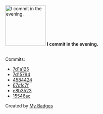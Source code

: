 <img src="https://my-badges.github.io/my-badges/evening-commits.png" alt="I commit in the evening." title="I commit in the evening." width="128">
<strong>I commit in the evening.</strong>
<br><br>

Commits:

- <a href="https://github.com/snyssen/nixos-config/commit/7d1a125398af82f05a07817b07fccec6f61d8ac2">7d1a125</a>
- <a href="https://github.com/snyssen/infra-snyssen.be/commit/7d157941e9192f731f3a30a142a531aa6178238b">7d15794</a>
- <a href="https://github.com/snyssen/infra-snyssen.be/commit/4584424a9dbf7a4e63f005fc76b38fe4a054d00c">4584424</a>
- <a href="https://github.com/snyssen/quartz-docker-auto-publish/commit/67dfc7f4d1b898495e1618f17383233b0abb7842">67dfc7f</a>
- <a href="https://github.com/snyssen/infra-snyssen.be/commit/e8b3523095905a193b6a0e691ca4b0ef07d23662">e8b3523</a>
- <a href="https://github.com/snyssen/nixos-config/commit/15546ac4729971c8005362203fb10c01044e8ecf">15546ac</a>


Created by <a href="https://github.com/my-badges/my-badges">My Badges</a>